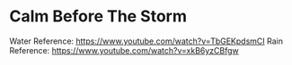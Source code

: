 # Calm Before The Storm

Water Reference: https://www.youtube.com/watch?v=TbGEKpdsmCI
Rain Reference: https://www.youtube.com/watch?v=xkB6yzCBfgw
